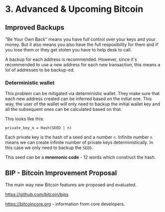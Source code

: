# 3. Advanced & Upcoming Bitcoin

## Improved Backups

"Be Your Own Back" means you have full control over your keys and your money.
But it also means you also have the full resposibility for them and if you lose them or they get stolen you have to help desk to call.

A backup for each address is recommended.
However, since it's recommended to use a new address for each new transaction, this means a lot of addresses to be backup-ed.

### Deterministic wallet

This problem can be mitigated via deterministic wallet.
They make sure that each new address created can be inferred based on the initial one.
This way, the user of the wallet will only need to backup the initial wallet key and all the subsequent ones can be calculated based on that.

This looks like this:

```text
private_key_n = Hash(SEED | n)
```

Each private key is the hash of a seed and a number `n`.
Infinite number `n` means we can create infinite number of private keys deterministically.
In this case we only need to backup the `SEED`.

This seed can be a **mnemonic code** - 12 words which construct the hash.

## BIP - Bitcoin Improvement Proposal

The main way new Bitcoin features are proposed and evaluated.

<https://github.com/bitcoin/bips>

<https://bitcoincore.org> - information from core developers.
